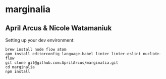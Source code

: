 # marginalia

## April Arcus & Nicole Watamaniuk

Setting up your dev environment:

```Shell
brew install node flow atom
apm install editorconfig language-babel linter linter-eslint nuclide-flow
git clone git@github.com:AprilArcus/marginalia.git
cd marginalia
npm install
```

